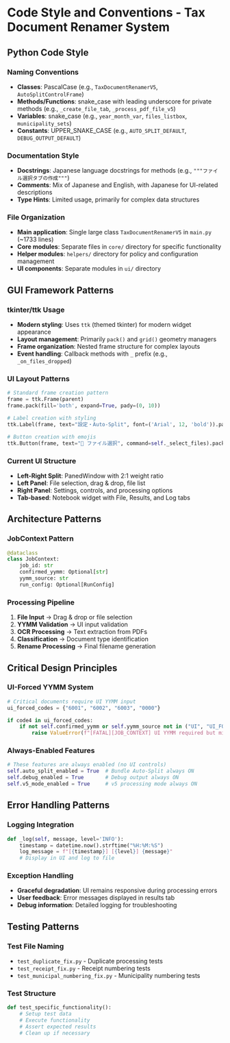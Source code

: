 # Code Style and Conventions - Tax Document Renamer System

## Python Code Style

### Naming Conventions
- **Classes**: PascalCase (e.g., `TaxDocumentRenamerV5`, `AutoSplitControlFrame`)
- **Methods/Functions**: snake_case with leading underscore for private methods (e.g., `_create_file_tab`, `_process_pdf_file_v5`)
- **Variables**: snake_case (e.g., `year_month_var`, `files_listbox`, `municipality_sets`)
- **Constants**: UPPER_SNAKE_CASE (e.g., `AUTO_SPLIT_DEFAULT`, `DEBUG_OUTPUT_DEFAULT`)

### Documentation Style
- **Docstrings**: Japanese language docstrings for methods (e.g., `"""ファイル選択タブの作成"""`)
- **Comments**: Mix of Japanese and English, with Japanese for UI-related descriptions
- **Type Hints**: Limited usage, primarily for complex data structures

### File Organization
- **Main application**: Single large class `TaxDocumentRenamerV5` in `main.py` (~1733 lines)
- **Core modules**: Separate files in `core/` directory for specific functionality
- **Helper modules**: `helpers/` directory for policy and configuration management
- **UI components**: Separate modules in `ui/` directory

## GUI Framework Patterns

### tkinter/ttk Usage
- **Modern styling**: Uses `ttk` (themed tkinter) for modern widget appearance
- **Layout management**: Primarily `pack()` and `grid()` geometry managers
- **Frame organization**: Nested frame structure for complex layouts
- **Event handling**: Callback methods with `_` prefix (e.g., `_on_files_dropped`)

### UI Layout Patterns
```python
# Standard frame creation pattern
frame = ttk.Frame(parent)
frame.pack(fill='both', expand=True, pady=(0, 10))

# Label creation with styling
ttk.Label(frame, text="設定・Auto-Split", font=('Arial', 12, 'bold')).pack(pady=(0, 10))

# Button creation with emojis
ttk.Button(frame, text="📁 ファイル選択", command=self._select_files).pack(side='left', padx=(0, 5))
```

### Current UI Structure
- **Left-Right Split**: PanedWindow with 2:1 weight ratio
- **Left Panel**: File selection, drag & drop, file list
- **Right Panel**: Settings, controls, and processing options
- **Tab-based**: Notebook widget with File, Results, and Log tabs

## Architecture Patterns

### JobContext Pattern
```python
@dataclass
class JobContext:
    job_id: str
    confirmed_yymm: Optional[str]
    yymm_source: str
    run_config: Optional[RunConfig]
```

### Processing Pipeline
1. **File Input** → Drag & drop or file selection
2. **YYMM Validation** → UI input validation
3. **OCR Processing** → Text extraction from PDFs
4. **Classification** → Document type identification
5. **Rename Processing** → Final filename generation

## Critical Design Principles

### UI-Forced YYMM System
```python
# Critical documents require UI YYMM input
ui_forced_codes = {"6001", "6002", "6003", "0000"}

if code4 in ui_forced_codes:
    if not self.confirmed_yymm or self.yymm_source not in ("UI", "UI_FORCED"):
        raise ValueError(f"[FATAL][JOB_CONTEXT] UI YYMM required but missing for {code4}")
```

### Always-Enabled Features
```python
# These features are always enabled (no UI controls)
self.auto_split_enabled = True  # Bundle Auto-Split always ON
self.debug_enabled = True       # Debug output always ON
self.v5_mode_enabled = True     # v5 processing mode always ON
```

## Error Handling Patterns

### Logging Integration
```python
def _log(self, message, level='INFO'):
    timestamp = datetime.now().strftime("%H:%M:%S")
    log_message = f"[{timestamp}] [{level}] {message}"
    # Display in UI and log to file
```

### Exception Handling
- **Graceful degradation**: UI remains responsive during processing errors
- **User feedback**: Error messages displayed in results tab
- **Debug information**: Detailed logging for troubleshooting

## Testing Patterns

### Test File Naming
- `test_duplicate_fix.py` - Duplicate processing tests
- `test_receipt_fix.py` - Receipt numbering tests
- `test_municipal_numbering_fix.py` - Municipality numbering tests

### Test Structure
```python
def test_specific_functionality():
    # Setup test data
    # Execute functionality
    # Assert expected results
    # Clean up if necessary
```